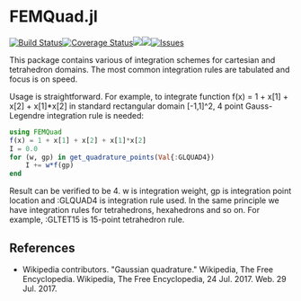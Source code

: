 # FEMQuad.jl

[![Build Status](https://travis-ci.org/JuliaFEM/FEMQuad.jl.svg?branch=master)](https://travis-ci.org/JuliaFEM/FEMQuad.jl)[![Coverage Status](https://coveralls.io/repos/github/JuliaFEM/FEMQuad.jl/badge.svg?branch=master)](https://coveralls.io/github/JuliaFEM/FEMQuad.jl?branch=master)[![](https://img.shields.io/badge/docs-stable-blue.svg)](https://juliafem.github.io/FEMQuad.jl/stable)[![](https://img.shields.io/badge/docs-latest-blue.svg)](https://juliafem.github.io/FEMQuad.jl/latest)[![Issues](https://img.shields.io/github/issues/JuliaFEM/FEMQuad.jl.svg)](https://github.com/JuliaFEM/JuliaFEM.jl/issues)

This package contains various of integration schemes for cartesian and tetrahedron domains. The most common integration rules are tabulated and focus is on speed.

Usage is straightforward. For example, to integrate function f(x) = 1 + x[1] + x[2] + x[1]*x[2] in standard rectangular domain [-1,1]^2, 4 point Gauss-Legendre integration rule is needed:
```julia
using FEMQuad
f(x) = 1 + x[1] + x[2] + x[1]*x[2]
I = 0.0
for (w, gp) in get_quadrature_points(Val{:GLQUAD4})
    I += w*f(gp)
end
```

Result can be verified to be 4. w is integration weight, gp is integration point location and :GLQUAD4 is integration rule used. In the same principle we have integration rules for tetrahedrons, hexahedrons and so on. For example, :GLTET15 is 15-point tetrahedron rule.

## References
- Wikipedia contributors. "Gaussian quadrature." Wikipedia, The Free Encyclopedia. Wikipedia, The Free Encyclopedia, 24 Jul. 2017. Web. 29 Jul. 2017.
